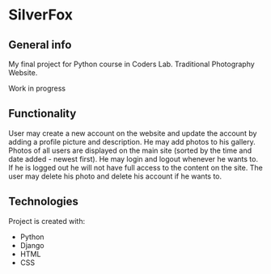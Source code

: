 # SilverFox

## General info
My final project for Python course in Coders Lab. Traditional Photography Website.

Work in progress

## Functionality
User may create a new account on the website and update the account by adding a profile picture and description.
He may add photos to his gallery. Photos of all users are displayed on the main site (sorted by the time
and date added - newest first). He may login and logout whenever he wants to. If he is logged out he will not have
full access to the content on the site. The user may delete his photo and delete his account if he wants to.

## Technologies
Project is created with:
* Python
* Django
* HTML
* CSS